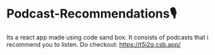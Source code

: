 # Podcast-Recommendations🎙️

Its a react app made using code sand box.
It consists of podcasts that i recommend you to listen.
Do checkout: https://t5i2q.csb.app/
